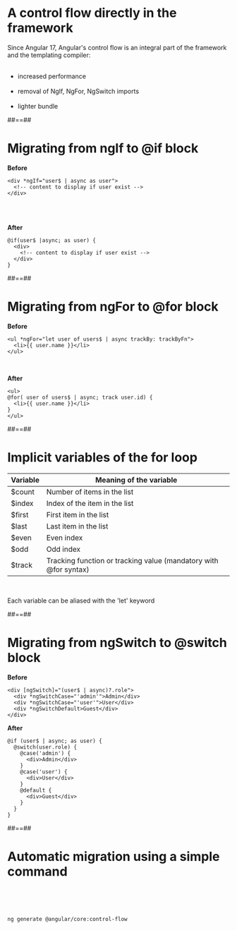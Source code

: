# A control flow directly in the framework

Since Angular 17, Angular's control flow is an integral part of the framework and the templating compiler:
<br/><br/>

- increased performance <br/><br/>
- removal of NgIf, NgFor, NgSwitch imports<br/><br/>
- lighter bundle

##==##

<!-- .slide: class="with-code inconsolata" -->

# Migrating from ngIf to @if block

**Before**

```angular2html
<div *ngIf="user$ | async as user">
  <!-- content to display if user exist -->
</div>
```

<!-- .element: class="big-code" -->

<br/><br/>

**After**

```angular17html
@if(user$ |async; as user) {
  <div>
    <!-- content to display if user exist -->
  </div>
}
```

<!-- .element: class="big-code" -->

##==##

<!-- .slide: class="with-code inconsolata" -->

# Migrating from ngFor to @for block

**Before**

```angular2html
<ul *ngFor="let user of users$ | async trackBy: trackByFn">
  <li>{{ user.name }}</li>
</ul>
```

<!-- .element: class="big-code" -->

<br/>

**After**

```angular17html
<ul>
@for( user of users$ | async; track user.id) {
  <li>{{ user.name }}</li>
}
</ul>
```

<!-- .element: class="big-code" -->

##==##

<!-- .slide: class="with-code inconsolata" -->

# Implicit variables of the for loop

| Variable | Meaning of the variable                                          |
| -------- | ---------------------------------------------------------------- |
| $count   | Number of items in the list                                      |
| $index   | Index of the item in the list                                    |
| $first   | First item in the list                                           |
| $last    | Last item in the list                                            |
| $even    | Even index                                                       |
| $odd     | Odd index                                                        |
| $track   | Tracking function or tracking value (mandatory with @for syntax) |

<br/>

Each variable can be aliased with the 'let' keyword

<!-- .element: class="important" -->

##==##

<!-- .slide: class="with-code inconsolata" -->

# Migrating from ngSwitch to @switch block

**Before**

```angular2html
<div [ngSwitch]="(user$ | async)?.role">
  <div *ngSwitchCase="'admin'">Admin</div>
  <div *ngSwitchCase="'user'">User</div>
  <div *ngSwitchDefault>Guest</div>
</div>
```

**After**

```angular17html
@if (user$ | async; as user) {
  @switch(user.role) {
    @case('admin') {
      <div>Admin</div>
    }
    @case('user') {
      <div>User</div>
    }
    @default {
      <div>Guest</div>
    }
  }
}
```

##==##

<!-- .slide: class="with-code inconsolata" -->

# Automatic migration using a simple command

<br/><br/><br/>

```shell
ng generate @angular/core:control-flow
```

<!-- .element: class="big-code center" -->
